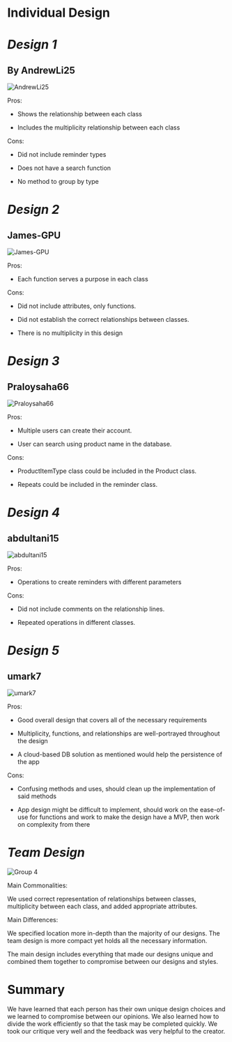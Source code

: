 # Individual Design

# _Design 1_

## By AndrewLi25

![AndrewLi25](images/AndrewLi25.png)

Pros:

- Shows the relationship between each class

- Includes the multiplicity relationship between each class

Cons:

- Did not include reminder types

- Does not have a search function

- No method to group by type

# _Design 2_

## James-GPU

![James-GPU](images/James-GPU.png)

Pros:

- Each function serves a purpose in each class

Cons:

- Did not include attributes, only functions.

- Did not establish the correct relationships between classes.

- There is no multiplicity in this design

# _Design 3_

## Praloysaha66

![Praloysaha66](images/Praloysaha66.png)

Pros:

- Multiple users can create their account.

- User can search using product name in the database.

Cons:

- ProductItemType class could be included in the Product class.

- Repeats could be included in the reminder class.

# _Design 4_

## abdultani15

![abdultani15](images/abdultani15.png)

Pros:

- Operations to create reminders with different parameters

Cons:

- Did not include comments on the relationship lines.

- Repeated operations in different classes.

# _Design 5_

## umark7

![umark7](images/umark7.png)

Pros:

- Good overall design that covers all of the necessary requirements

- Multiplicity, functions, and relationships are well-portrayed throughout the design

- A cloud-based DB solution as mentioned would help the persistence of the app

Cons:

- Confusing methods and uses, should clean up the implementation of said methods

- App design might be difficult to implement, should work on the ease-of-use for functions and work to make the design have a MVP, then work on complexity from there

# _Team Design_

![Group 4](images/GroupDesign.png)

Main Commonalities:

We used correct representation of relationships between classes, multiplicity between each class, and added appropriate attributes.

Main Differences:

We specified location more in-depth than the majority of our designs. The team design is more compact yet holds all the necessary information.

The main design includes everything that made our designs unique and combined them together to compromise between our designs and styles.

# Summary

We have learned that each person has their own unique design choices and we learned to compromise between our opinions. We also learned how to divide the work efficiently so that the task may be completed quickly. We took our critique very well and the feedback was very helpful to the creator.
